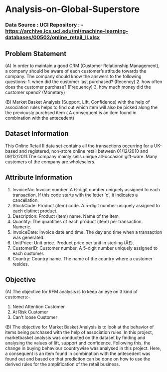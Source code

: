 # Analysis-on-Global-Superstore
### Data Source : UCI Repository : - https://archive.ics.uci.edu/ml/machine-learning-databases/00502/online_retail_II.xlsx
## Problem Statement
(A) In order to maintain a good CRM (Customer Relationship Management), a company should be aware of each customer’s attitude towards the company. The company should know the answers to the following questions:
    1.	when did the customer last purchased? (Recency)
    2.	how often does the customer purchase? (Frequency)
    3.	how much money did the customer spend? (Monetary)

(B) Market Basket Analysis (Support, Lift, Confidence) with the help of association rules helps to find out which item will also be picked along the the previously purchsed item ( A consequent is an item found in combination with the antecedent)
## Dataset Information
This Online Retail II data set contains all the transactions occurring for a UK-based and registered, non-store online retail between 01/12/2010 and 09/12/2011.The company mainly sells unique all-occasion gift-ware. Many customers of the company are wholesalers.
## Attribute Information
1. InvoiceNo: Invoice number. A 6-digit number uniquely assigned to each transaction. If this code starts with the letter 'c', it indicates a cancellation.
2. StockCode: Product (item) code. A 5-digit number uniquely assigned to each distinct product.
3. Description: Product (item) name. Name of the item
4. Quantity: The quantities of each product (item) per transaction. Numeric.
5. InvoiceDate: Invoice date and time. The day and time when a transaction was generated.
6. UnitPrice: Unit price. Product price per unit in sterling (Â£).
7. CustomerID: Customer number. A 5-digit number uniquely assigned to each customer.
8. Country: Country name. The name of the country where a customer resides.
## Objective
(A) The objective for RFM analysis is to keep an eye on 3 kind of customers:-
1. Need Attention Customer
2. At Risk Customer
3. Can't loose Customer

(B) The objective for Market Basket Analysis is to look at the behavior of items being purchased with the help of association rules. In this project, marketbasket analysis was conducted on the dataset by finding and analysing the values of lift, support and confidence. Following this, the change in buying behaviour countrywise was analysed in this project. Here, a consequent is an item found in combination with the antecedent was found out and based on that prediction can be done on how to use the derived rules for the amplification of the retail business.
